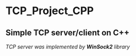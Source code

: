 # TCP_Project_CPP
<h2>Simple TCP server/client on C++</h2>

*TCP server was implemented by __WinSock2__ library*
